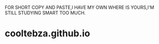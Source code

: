 FOR SHORT COPY AND PASTE,I HAVE MY OWN WHERE IS YOURS,I'M STILL STUDYING SMART TOO MUCH. 
# cooltebza.github.io

